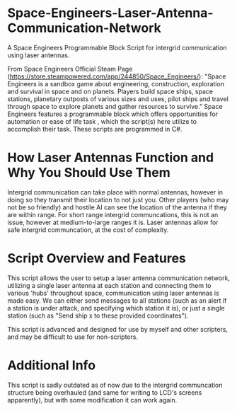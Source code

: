 # Space-Engineers-Laser-Antenna-Communication-Network
A Space Engineers Programmable Block Script for intergrid communication using laser antennas. 

From Space Engineers Official Steam Page (https://store.steampowered.com/app/244850/Space_Engineers/): "Space Engineers is a sandbox game about engineering, construction, exploration and survival in space and on planets. Players build space ships, space stations, planetary outposts of various sizes and uses, pilot ships and travel through space to explore planets and gather resources to survive." Space Engineers features a programmable block which offers opportunities for automation or ease of life task , which the script(s) here utilize to accomplish their task. These scripts are programmed in C#.

# How Laser Antennas Function and Why You Should Use Them
Intergrid communication can take place with normal antennas, however in doing so they transmit their location to not just you. Other players (who may not be so friendly) and hostile AI can see the location of the antenna if they are within range. For short range intergrid communcations, this is not an issue, however at medium-to-large ranges it is. Laser antennas allow for safe intergrid communcation, at the cost of complexity.

# Script Overview and Features
This script allows the user to setup a laser antenna communication network, utilizing a single laser antenna at each station and connecting them to various 'hubs' throughout space, communication using laser antennas is made easy. We can either send messages to all stations (such as an alert if a station is under attack, and specifying which station it is), or just a single station (such as "Send ship x to these provided coordinates").

This script is advanced and designed for use by myself and other scripters, and may be difficult to use for non-scripters.

# Additional Info
This script is sadly outdated as of now due to the intergrid communcation structure being overhauled (and same for writing to LCD's screens apparently), but with some modification it can work again.
